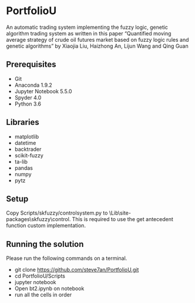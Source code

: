 # PortfolioU
An automatic trading system implementing the fuzzy logic, genetic algorithm trading system as written in this paper “Quantified moving average strategy of crude oil futures market based on fuzzy logic rules and genetic algorithms” by Xiaojia Liu, Haizhong An, Lijun Wang and Qing Guan

## Prerequisites
* Git
* Anaconda 1.9.2
* Jupyter Notebook 5.5.0
* Spyder 4.0
* Python 3.6

## Libraries
* matplotlib
* datetime  
* backtrader
* scikit-fuzzy
* ta-lib
* pandas
* numpy
* pytz

## Setup
Copy Scripts/skfuzzy/controlsystem.py to <Anaconda Installation Folder>\Lib\site-packages\skfuzzy\control. This is required to use the get antecedent function custom implementation.

## Running the solution
Please run the following commands on a terminal.
* git clone https://github.com/steve7an/PortfolioU.git
* cd PortfolioU/Scripts
* jupyter notebook
* Open bt2.ipynb on notebook
* run all the cells in order
